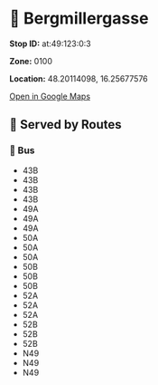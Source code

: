 # 🚉 Bergmillergasse


**Stop ID:** at:49:123:0:3

**Zone:** 0100

**Location:** 48.20114098, 16.25677576

[Open in Google Maps](https://www.google.com/maps?q=48.20114098,16.25677576)

## 🚆 Served by Routes

### 🚌 Bus
- 43B
- 43B
- 43B
- 43B
- 49A
- 49A
- 49A
- 50A
- 50A
- 50A
- 50B
- 50B
- 50B
- 52A
- 52A
- 52A
- 52B
- 52B
- 52B
- N49
- N49
- N49